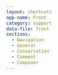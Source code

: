 ```yaml
---
layout: shortcuts
app-name: Front
category: support
data-file: front
sections:
  - Navigation
  - General
  - Conversation
  - Comment
  - Composer
---
```

